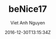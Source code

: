 ---
title: "beNice17"
github: https://github.com/vietanhdev/beNice17
demo: https://www.vietanhdev.com/beNice17/
author: Viet Anh Nguyen
draft: true
ssg:
  - Jekyll
cms:
  - No Cms
date: 2016-12-30T13:15:34Z
github_branch: master
---
